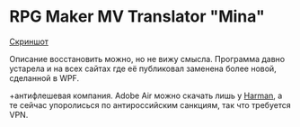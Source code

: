 # RPG Maker MV Translator "Mina"

[Скриншот](https://pair.casualmods.net/images/Безымянный-5.png)

Описание восстановить можно, но не вижу смысла. Программа давно устарела и на всех сайтах где её публиковал заменена более новой, сделанной в WPF.

+антифлешевая компания. Adobe Air можно скачать лишь у [Harman](https://airsdk.harman.com/download), а те сейчас упоролисься по антироссийским санкциям, так что требуется VPN.
